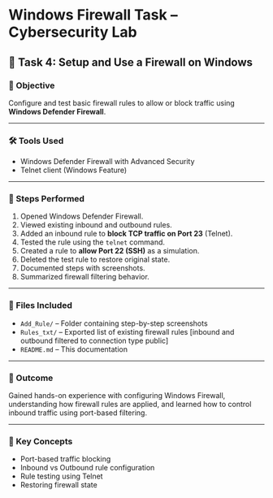 # Windows Firewall Task – Cybersecurity Lab

## 🔐 Task 4: Setup and Use a Firewall on Windows

### 🎯 Objective
Configure and test basic firewall rules to allow or block traffic using **Windows Defender Firewall**.

---

### 🛠️ Tools Used
- Windows Defender Firewall with Advanced Security
- Telnet client (Windows Feature)

---

### 📝 Steps Performed

1. Opened Windows Defender Firewall.
2. Viewed existing inbound and outbound rules.
3. Added an inbound rule to **block TCP traffic on Port 23** (Telnet).
4. Tested the rule using the `telnet` command.
5. Created a rule to **allow Port 22 (SSH)** as a simulation.
6. Deleted the test rule to restore original state.
7. Documented steps with screenshots.
8. Summarized firewall filtering behavior.

---

### 📂 Files Included

- `Add_Rule/` – Folder containing step-by-step screenshots
- `Rules_txt/` – Exported list of existing firewall rules [inbound and outbound filtered to connection type public]
- `README.md` – This documentation

---

### 📌 Outcome
Gained hands-on experience with configuring Windows Firewall, understanding how firewall rules are applied, and learned how to control inbound traffic using port-based filtering.

---

### 🧠 Key Concepts
- Port-based traffic blocking
- Inbound vs Outbound rule configuration
- Rule testing using Telnet
- Restoring firewall state
